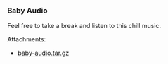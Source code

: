 ### Baby Audio
Feel free to take a break and listen to this chill music.


Attachments:
* [baby-audio.tar.gz](./public/baby-audio.tar.gz)